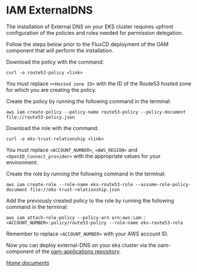 # IAM ExternalDNS

The installation of External DNS on your EKS cluster requires upfront configuration of the policies and roles needed for permission delegation.

Follow the steps below prior to the FluxCD deployment of the OAM component that will perform the installation.

Download the policy with the command:

```
curl -o route53-policy <link>
```

You must replace ``<<Hosted zone ID>`` with the ID of the Route53 hosted zone for which you are creating the policy.

Create the policy by running the following command in the terminal:

```
aws iam create-policy --policy-name route53-policy --policy-document file://route53-policy.json
```


Download the role with the command:

```
curl -o eks-trust-relationship <link>
```

You must replace ``<ACCOUNT_NUMBER>``, ``<AWS_REGION>`` and ``<OpenID_Connect_provider>`` with the appropriate values for your environment.

Create the role by running the following command in the terminal:

```
aws iam create-role --role-name eks-route53-role --assume-role-policy-document file://eks-trust-relationship.json
```

Add the previously created policy to the role by running the following command in the terminal:

```
aws iam attach-role-policy --policy-arn arn:aws:iam::<ACCOUNT_NUMBER>:policy/route53-policy --role-name eks-route53-role
```

Remember to replace ``<ACCOUNT_NUMBER>`` with your AWS account ID.

Now you can deploy external-DNS on your eks cluster via the oam-component of the [oam-applications repository](https://github.com/activa-prefapp/oam-applications).



*[Home documents](../README.md)*